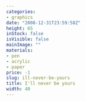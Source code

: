 ```yaml
---
categories:
- graphics
date: "2008-12-31T23:59:58Z"
height: 65
inStock: false
isVisible: false
mainImage: ""
materials:
- pen
- acrylic
- paper
price: -1
slug: ill-never-be-yours
title: I'll never be yours
width: 40
---
```


